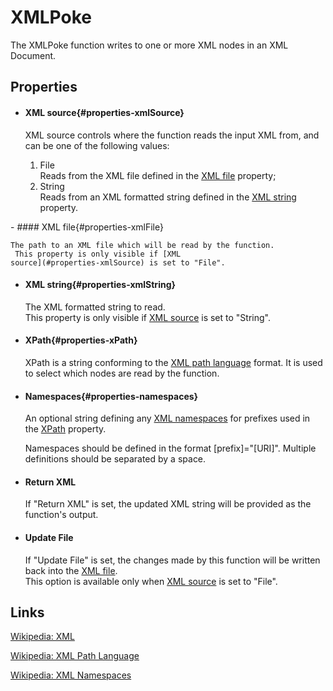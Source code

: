 XMLPoke
=======

The XMLPoke function writes to one or more XML nodes in an XML Document.

Properties
----------

-  #### XML source{#properties-xmlSource}

    XML source controls where the function reads the input XML from, and
    can be one of the following values:

    1.  File  
        Reads from the XML file defined in the [XML
        file](#properties-xmlFile) property;
    2.  String  
        Reads from an XML formatted string defined in the [XML
        string](#properties-xmlString) property.
<p>
-  #### XML file{#properties-xmlFile}

    The path to an XML file which will be read by the function.  
     This property is only visible if [XML
    source](#properties-xmlSource) is set to "File".

-  #### XML string{#properties-xmlString}

    The XML formatted string to read.  
     This property is only visible if [XML
    source](#properties-xmlSource) is set to "String".

-  #### XPath{#properties-xPath}

    XPath is a string conforming to the [XML path
    language](#links-xPath) format. It is used to select which nodes are
    read by the function.

-  #### Namespaces{#properties-namespaces}

    An optional string defining any [XML
    namespaces](#links-xmlNamespaces) for prefixes used in the
    [XPath](#properties-xPath) property.

    Namespaces should be defined in the format [prefix]="[URI]".
    Multiple definitions should be separated by a space.

-  #### Return XML

    If "Return XML" is set, the updated XML string will be provided as
    the function's output.

-  #### Update File

    If "Update File" is set, the changes made by this function will be
    written back into the [XML file](#properties-xmlFile).  
     This option is available only when [XML
    source](#properties-xmlSource) is set to "File".

Links
-----

[Wikipedia: XML](http://en.wikipedia.org/wiki/XML)

<a id="links-xPath" />[Wikipedia: XML Path Language](http://en.wikipedia.org/wiki/XPath)

<a id="links-xmlNamespaces" />[Wikipedia: XML Namespaces](http://en.wikipedia.org/wiki/XML_Namespace)
